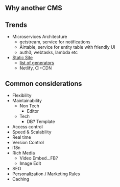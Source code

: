 ## Why another CMS

## Trends
- Microservices Architecture
  - getstream, service for notifications
  - Airtable, service for entity table with friendly UI
  - auth0, webtasks, lambda etc
- [Static Site](https://www.netlify.com/blog/2016/05/18/9-reasons-your-site-should-be-static/)
  - [list of generators](https://www.staticgen.com/)
  - Netlify, CI+CDN

## Common considerations
- Flexibility
- Maintainability
  - Non Tech
    - Editor
  - Tech
    - DB? Template
- Access control
- Speed & Scalability
- Real time
- Version Control
- i18n
- Rich Media
  - Video Embed...FB?
  - Image Edit
- SEO
- Personalization / Marketing Rules
- Caching
